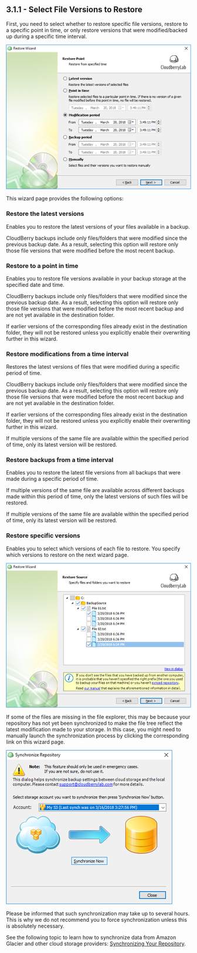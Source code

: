## 3.1.1 - Select File Versions to Restore

First, you need to select whether to restore specific file versions, restore to a specific point in time, or only restore versions that were modified/backed up during a specific time interval.

![](/assets/select-file-versions-to-restore.png)

This wizard page provides the following options:

### **Restore the latest versions**

Enables you to restore the latest versions of your files available in a backup.

CloudBerry backups include only files/folders that were modified since the previous backup date. As a result, selecting this option will restore only those file versions that were modified before the most recent backup.

### ​**Restore to a point in time**

Enables you to restore file versions available in your backup storage at the specified date and time.

CloudBerry backups include only files/folders that were modified since the previous backup date. As a result, selecting this option will restore only those file versions that were modified before the most recent backup and are not yet available in the destination folder.

If earlier versions of the corresponding files already exist in the destination folder, they will not be restored unless you explicitly enable their overwriting further in this wizard.

### **Restore modifications from a time interval**

Restores the latest versions of files that were modified during a specific period of time.

CloudBerry backups include only files/folders that were modified since the previous backup date. As a result, selecting this option will restore only those file versions that were modified before the most recent backup and are not yet available in the destination folder.

If earlier versions of the corresponding files already exist in the destination folder, they will not be restored unless you explicitly enable their overwriting further in this wizard.

If multiple versions of the same file are available within the specified period of time, only its latest version will be restored.

### **Restore backups from a time interval**

Enables you to restore the latest file versions from all backups that were made during a specific period of time.

If multiple versions of the same file are available across different backups made within this period of time, only the latest versions of such files will be restored.

If multiple versions of the same file are available within the specified period of time, only its latest version will be restored.

### **Restore specific versions**

Enables you to select which versions of each file to restore. You specify which versions to restore on the next wizard page.

![](/assets/restore-specific-versions.png)

If some of the files are missing in the file explorer, this may be because your repository has not yet been synchronized to make the file tree reflect the latest modification made to your storage. In this case, you might need to manually launch the synchronization process by clicking the corresponding link on this wizard page.

![](/assets/synchronize-repository-dialog-window.png)

Please be informed that such synchronization may take up to several hours. This is why we do not recommend you to force synchronization unless this is absolutely necessary.

See the following topic to learn how to synchronize data from Amazon Glacier and other cloud storage providers: [Synchronizing Your Repository](/concepts/synchronizing-your-repository.md).

